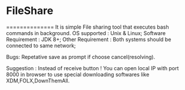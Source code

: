 
# FileShare
==============
  It is simple File sharing tool that executes bash commands in background.
  OS supported : Unix & Linux;
  Software Requirement : JDK 8+;
  Other Requirement : Both systems should be connected to same network;

  Bugs: Repetative save as prompt if choose cancel(resolving).

  Suggestion : Instead of receive button ! You can open local IP with port 8000 in browser to use special downloading softwares like XDM,FOLX,DownThemAll. 

